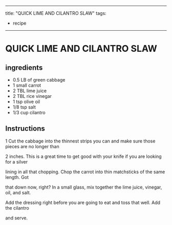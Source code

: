 
---
title: "QUICK LIME AND CILANTRO SLAW"
tags:
  - recipe
---
# QUICK LIME AND CILANTRO SLAW



## ingredients
* 0.5 LB of green cabbage 
* 1 small carrot 
* 2 TBL lime juice 
* 2 TBL rice vinegar 
* 1 tsp olive oil 
* 1/8 tsp salt 
* 1/3 cup cilantro 



## Instructions
1 Cut the cabbage into the thinnest strips you can and make sure those pieces are no longer than

2 inches. This is a great time to get good with your knife if you are looking for a silver 

lining in all that chopping. Chop the carrot into thin matchsticks of the same length. Got

that    down now, right? In a small glass, mix together the lime juice, vinegar, oil, and salt.

Add the dressing right before you are going to eat and toss that    well. Add the cilantro

and serve.






